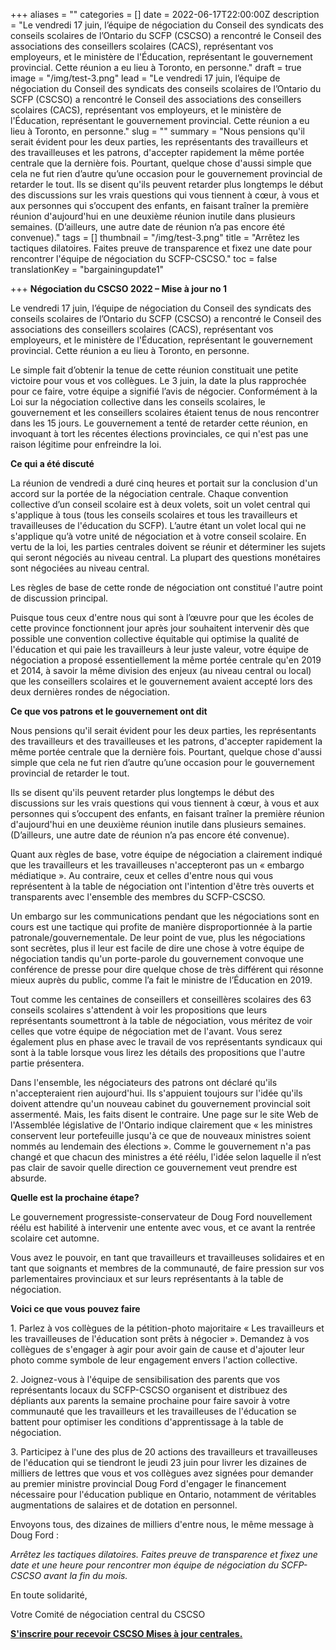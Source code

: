 +++
aliases = ""
categories = []
date = 2022-06-17T22:00:00Z
description = "Le vendredi 17 juin, l’équipe de négociation du Conseil des syndicats des conseils scolaires de l’Ontario du SCFP (CSCSO) a rencontré le Conseil des associations des conseillers scolaires (CACS), représentant vos employeurs, et le ministère de l'Éducation, représentant le gouvernement provincial. Cette réunion a eu lieu à Toronto, en personne."
draft = true
image = "/img/test-3.png"
lead = "Le vendredi 17 juin, l’équipe de négociation du Conseil des syndicats des conseils scolaires de l’Ontario du SCFP (CSCSO) a rencontré le Conseil des associations des conseillers scolaires (CACS), représentant vos employeurs, et le ministère de l'Éducation, représentant le gouvernement provincial. Cette réunion a eu lieu à Toronto, en personne."
slug = ""
summary = "Nous pensions qu'il serait évident pour les deux parties, les représentants des travailleurs et des travailleuses et les patrons, d'accepter rapidement la même portée centrale que la dernière fois. Pourtant, quelque chose d'aussi simple que cela ne fut rien d’autre qu’une occasion pour le gouvernement provincial de retarder le tout.  Ils se disent qu'ils peuvent retarder plus longtemps le début des discussions sur les vrais questions qui vous tiennent à cœur, à vous et aux personnes qui s’occupent des enfants, en faisant traîner la première réunion d'aujourd'hui en une deuxième réunion inutile dans plusieurs semaines. (D’ailleurs, une autre date de réunion n’a pas encore été convenue)."
tags = []
thumbnail = "/img/test-3.png"
title = "Arrêtez les tactiques dilatoires. Faites preuve de transparence et fixez une date pour rencontrer l'équipe de négociation du SCFP-CSCSO."
toc = false
translationKey = "bargainingupdate1"

+++
**Négociation du CSCSO 2022 – Mise à jour no 1**

Le vendredi 17 juin, l’équipe de négociation du Conseil des syndicats des conseils scolaires de l’Ontario du SCFP (CSCSO) a rencontré le Conseil des associations des conseillers scolaires (CACS), représentant vos employeurs, et le ministère de l'Éducation, représentant le gouvernement provincial. Cette réunion a eu lieu à Toronto, en personne.

Le simple fait d’obtenir la tenue de cette réunion constituait une petite victoire pour vous et vos collègues. Le 3 juin, la date la plus rapprochée pour ce faire, votre équipe a signifié l’avis de négocier. Conformément à la Loi sur la négociation collective dans les conseils scolaires, le gouvernement et les conseillers scolaires étaient tenus de nous rencontrer dans les 15 jours. Le gouvernement a tenté de retarder cette réunion, en invoquant à tort les récentes élections provinciales, ce qui n'est pas une raison légitime pour enfreindre la loi.

**Ce qui a été discuté**

La réunion de vendredi a duré cinq heures et portait sur la conclusion d'un accord sur la portée de la négociation centrale. Chaque convention collective d’un conseil scolaire est à deux volets, soit un volet central qui s'applique à tous (tous les conseils scolaires et tous les travailleurs et travailleuses de l'éducation du SCFP). L’autre étant un volet local qui ne s'applique qu’à votre unité de négociation et à votre conseil scolaire. En vertu de la loi, les parties centrales doivent se réunir et déterminer les sujets qui seront négociés au niveau central. La plupart des questions monétaires sont négociées au niveau central.

Les règles de base de cette ronde de négociation ont constitué l'autre point de discussion principal.

Puisque tous ceux d'entre nous qui sont à l’œuvre pour que les écoles de cette province fonctionnent jour après jour souhaitent intervenir dès que possible une convention collective équitable qui optimise la qualité de l'éducation et qui paie les travailleurs à leur juste valeur, votre équipe de négociation a proposé essentiellement la même portée centrale qu'en 2019 et 2014, à savoir la même division des enjeux (au niveau central ou local) que les conseillers scolaires et le gouvernement avaient accepté lors des deux dernières rondes de négociation.

**Ce que vos patrons et le gouvernement ont dit**

Nous pensions qu'il serait évident pour les deux parties, les représentants des travailleurs et des travailleuses et les patrons, d'accepter rapidement la même portée centrale que la dernière fois. Pourtant, quelque chose d'aussi simple que cela ne fut rien d’autre qu’une occasion pour le gouvernement provincial de retarder le tout.

Ils se disent qu'ils peuvent retarder plus longtemps le début des discussions sur les vrais questions qui vous tiennent à cœur, à vous et aux personnes qui s’occupent des enfants, en faisant traîner la première réunion d'aujourd'hui en une deuxième réunion inutile dans plusieurs semaines. (D’ailleurs, une autre date de réunion n’a pas encore été convenue).

Quant aux règles de base, votre équipe de négociation a clairement indiqué que les travailleurs et les travailleuses n'accepteront pas un « embargo médiatique ». Au contraire, ceux et celles d'entre nous qui vous représentent à la table de négociation ont l'intention d'être très ouverts et transparents avec l'ensemble des membres du SCFP-CSCSO.

Un embargo sur les communications pendant que les négociations sont en cours est une tactique qui profite de manière disproportionnée à la partie patronale/gouvernementale. De leur point de vue, plus les négociations sont secrètes, plus il leur est facile de dire une chose à votre équipe de négociation tandis qu'un porte-parole du gouvernement convoque une conférence de presse pour dire quelque chose de très différent qui résonne mieux auprès du public, comme l’a fait le ministre de l’Éducation en 2019.

Tout comme les centaines de conseillers et conseillères scolaires des 63 conseils scolaires s'attendent à voir les propositions que leurs représentants soumettront à la table de négociation, vous méritez de voir celles que votre équipe de négociation met de l'avant. Vous serez également plus en phase avec le travail de vos représentants syndicaux qui sont à la table lorsque vous lirez les détails des propositions que l'autre partie présentera.

Dans l'ensemble, les négociateurs des patrons ont déclaré qu'ils n'accepteraient rien aujourd'hui. Ils s'appuient toujours sur l'idée qu'ils doivent attendre qu'un nouveau cabinet du gouvernement provincial soit assermenté. Mais, les faits disent le contraire. Une page sur le site Web de l'Assemblée législative de l'Ontario indique clairement que « les ministres conservent leur portefeuille jusqu'à ce que de nouveaux ministres soient nommés au lendemain des élections ». Comme le gouvernement n'a pas changé et que chacun des ministres a été réélu, l'idée selon laquelle il n’est pas clair de savoir quelle direction ce gouvernement veut prendre est absurde.

**Quelle est la prochaine étape?**

Le gouvernement progressiste-conservateur de Doug Ford nouvellement réélu est habilité à intervenir une entente avec vous, et ce avant la rentrée scolaire cet automne.

Vous avez le pouvoir, en tant que travailleurs et travailleuses solidaires et en tant que soignants et membres de la communauté, de faire pression sur vos parlementaires provinciaux et sur leurs représentants à la table de négociation.

**Voici ce que vous pouvez faire**

1\. Parlez à vos collègues de la pétition-photo majoritaire « Les travailleurs et les travailleuses de l'éducation sont prêts à négocier ». Demandez à vos collègues de s'engager à agir pour avoir gain de cause et d'ajouter leur photo comme symbole de leur engagement envers l'action collective.

2\. Joignez-vous à l'équipe de sensibilisation des parents que vos représentants locaux du SCFP-CSCSO organisent et distribuez des dépliants aux parents la semaine prochaine pour faire savoir à votre communauté que les travailleurs et les travailleuses de l'éducation se battent pour optimiser les conditions d'apprentissage à la table de négociation.

3\. Participez à l'une des plus de 20 actions des travailleurs et travailleuses de l'éducation qui se tiendront le jeudi 23 juin pour livrer les dizaines de milliers de lettres que vous et vos collègues avez signées pour demander au premier ministre provincial Doug Ford d'engager le financement nécessaire pour l'éducation publique en Ontario, notamment de véritables augmentations de salaires et de dotation en personnel.

Envoyons tous, des dizaines de milliers d'entre nous, le même message à Doug Ford :

_Arrêtez les tactiques dilatoires. Faites preuve de transparence et fixez une date et une heure pour rencontrer mon équipe de négociation du SCFP-CSCSO avant la fin du mois._

En toute solidarité,

Votre Comité de négociation central du CSCSO

  
[**S'inscrire pour recevoir CSCSO Mises à jour centrales.**](http://eepurl.com/h2OnuD)
